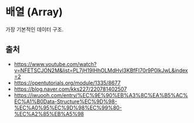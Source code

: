# 배열 (Array)

가장 기본적인 데이터 구조.

## 출처

- https://www.youtube.com/watch?v=NFETSCJON2M&list=PL7jH19IHhOLMdHvl3KBfFI70r9P0lkJwL&index=2
- https://opentutorials.org/module/1335/8677
- https://blog.naver.com/kks227/220781402507
- https://iwuooh.com/entry/%EC%9E%90%EB%A3%8C%EA%B5%AC%EC%A1%B0Data-Structure%EC%9D%98-%EC%A0%95%EC%9D%98%EC%99%80-%EC%A2%85%EB%A5%98
